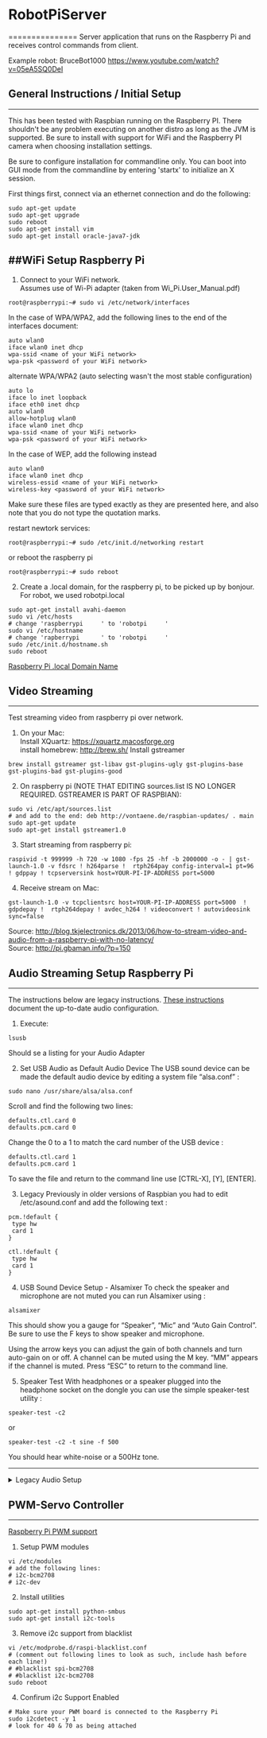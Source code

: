 # RobotPiServer
===============
Server application that runs on the Raspberry Pi and receives control commands from client.  

Example robot: BruceBot1000 https://www.youtube.com/watch?v=05eA5SQ0DeI

## General Instructions / Initial Setup
---
This has been tested with Raspbian running on the Raspberry PI. There shouldn't be any problem executing on another distro as long as the JVM is supported. Be sure to install with support for WiFi and the Raspberry PI camera when choosing installation settings.

Be sure to configure installation for commandline only. You can boot into GUI mode from the commandline by entering 'startx' to initialize an X session.

First things first, connect via an ethernet connection and do the following:
```
sudo apt-get update
sudo apt-get upgrade
sudo reboot
sudo apt-get install vim
sudo apt-get install oracle-java7-jdk
```

##WiFi Setup Raspberry Pi
---

1. Connect to your WiFi network.  
Assumes use of Wi-Pi adapter (taken from Wi_Pi.User_Manual.pdf)  
```  
root@raspberrypi:~# sudo vi /etc/network/interfaces
```  
In the case of WPA/WPA2, add the following lines to the end of the interfaces document:  
```
auto wlan0  
iface wlan0 inet dhcp  
wpa-ssid <name of your WiFi network>  
wpa-psk <password of your WiFi network>  
```
alternate WPA/WPA2 (auto selecting wasn't the most stable configuration)
```
auto lo  
iface lo inet loopback  
iface eth0 inet dhcp
auto wlan0  
allow-hotplug wlan0
iface wlan0 inet dhcp
wpa-ssid <name of your WiFi network>
wpa-psk <password of your WiFi network>
```
In the case of WEP, add the following instead  
```
auto wlan0  
iface wlan0 inet dhcp  
wireless-essid <name of your WiFi network>  
wireless-key <password of your WiFi network>  
```  
Make sure these files are typed exactly as they are presented here, and also note that you do not type the quotation marks.

restart newtork services:  
```
root@raspberrypi:~# sudo /etc/init.d/networking restart
```
or reboot the raspberry pi
```
root@raspberrypi:~# sudo reboot
```

2. Create a .local domain, for the raspberry pi, to be picked up by bonjour.  
For robot, we used robotpi.local  
```
sudo apt-get install avahi-daemon
sudo vi /etc/hosts
# change 'raspberrypi     ' to 'robotpi     '
sudo vi /etc/hostname
# change 'rapberrypi      ' to 'robotpi     '
sudo /etc/init.d/hostname.sh
sudo reboot
```
[Raspberry Pi .local Domain Name](http://www.howtogeek.com/167190/how-and-why-to-assign-the-.local-domain-to-your-raspberry-pi/)

## Video Streaming
---
Test streaming video from raspberry pi over network.

1. On your Mac:  
Install XQuartz: https://xquartz.macosforge.org  
install homebrew: http://brew.sh/
Install gstreamer 
```
brew install gstreamer gst-libav gst-plugins-ugly gst-plugins-base gst-plugins-bad gst-plugins-good
```

2. On raspberry pi (NOTE THAT EDITING sources.list IS NO LONGER REQUIRED. GSTREAMER IS PART OF RASPBIAN):  
```
sudo vi /etc/apt/sources.list  
# and add to the end: deb http://vontaene.de/raspbian-updates/ . main
sudo apt-get update
sudo apt-get install gstreamer1.0
```

3. Start streaming from raspberry pi:  
```
raspivid -t 999999 -h 720 -w 1080 -fps 25 -hf -b 2000000 -o - | gst-launch-1.0 -v fdsrc ! h264parse !  rtph264pay config-interval=1 pt=96 ! gdppay ! tcpserversink host=YOUR-PI-IP-ADDRESS port=5000
```

4. Receive stream on Mac:  
```
gst-launch-1.0 -v tcpclientsrc host=YOUR-PI-IP-ADDRESS port=5000  ! gdpdepay !  rtph264depay ! avdec_h264 ! videoconvert ! autovideosink sync=false
```

Source: http://blog.tkjelectronics.dk/2013/06/how-to-stream-video-and-audio-from-a-raspberry-pi-with-no-latency/  
Source: http://pi.gbaman.info/?p=150

## Audio Streaming Setup Raspberry Pi
---

The instructions below are legacy instructions. [These instructions](https://www.raspberrypi-spy.co.uk/2019/06/using-a-usb-audio-device-with-the-raspberry-pi/) document the up-to-date audio configuration.

1. Execute:
```
lsusb
```
Should se a listing for your Audio Adapter

2. Set USB Audio as Default Audio Device
The USB sound device can be made the default audio device by editing a system file “alsa.conf” :
```
sudo nano /usr/share/alsa/alsa.conf
```
Scroll and find the following two lines:

```
defaults.ctl.card 0
defaults.pcm.card 0
```
Change the 0 to a 1 to match the card number of the USB device :

```
defaults.ctl.card 1
defaults.pcm.card 1
```
To save the file and return to the command line use [CTRL-X], [Y], [ENTER].

3. Legacy
Previously in older versions of Raspbian you had to edit /etc/asound.conf and add the following text :
```
pcm.!default {
 type hw
 card 1
}

ctl.!default {
 type hw 
 card 1
}
```

4. USB Sound Device Setup - Alsamixer
To check the speaker and microphone are not muted you can run Alsamixer using :

```
alsamixer
```
This should show you a gauge for “Speaker”, “Mic” and “Auto Gain Control”. Be sure to use the F keys to show speaker and microphone.

Using the arrow keys you can adjust the gain of both channels and turn auto-gain on or off. A channel can be muted using the M key. “MM” appears if the channel is muted. Press “ESC” to return to the command line.

5. Speaker Test
With headphones or a speaker plugged into the headphone socket on the dongle you can use the simple speaker-test utility :

```
speaker-test -c2
```

or

```
speaker-test -c2 -t sine -f 500
```
You should hear white-noise or a 500Hz tone.

---
<details><summary>Legacy Audio Setup</summary><p>
Setup audio streaming  
Assumes USB soundcard is plugged in.

1. Execute:
```
lsusb
```
Should se a listing for your Audio Adapter

2. Install alsa drivers  
```
sudo apt-get install alsa-utils
sudo apt-get install alsa-firmware
sudo apt-get install alsa-plugins
sudo reboot
```

3. Check soundcards - We are usinng the C-Media USB Headphone Set  
```
cat /proc/asound/cards
Prints out mlist of sound cards like:
0 [ALSA           ]: BRCM bcm2835 ALSbcm2835 ALSA - bcm2835 ALSA
bcm2835 ALSA
1 [Set            ]: USB-Audio - C-Media USB Headphone Set
C-Media USB Headphone Set at usb-bcm2708_usb-1.2, full speed
```

4. Edit alsa config  
[Raspberry Pi Microphone Setup With USB  Card](http://www.linuxcircle.com/2013/05/08/raspberry-pi-microphone-setup-with-usb-sound-card/)
```
# load the sound driver
sudo modprobe snd_bcm2835
vi /etc/modprobe.d/alsa-base.conf
# Change:
# options snd-usb-audio index=-2
# To:
# options snd-usb-audio index=1 (used to use 0, but you should use 1)
sudo vi /etc/asound.conf
# add the following:
# pcm.!default {
#     type plug
#     slave {
#         pcm "hw:1,0"
#     }
# }
# ctl.!default {
#     type hw
#     card 1
# }
sudo reboot
arecord -D plughw:1,0 -f cd test.wav
aplay test.wav
# adjust volume levels
alsamixev
# save the settings
sudo alsactl store
sudo reboot
```

5. Test audio streaming  
```
speaker-test -c 2
gst-launch-1.0 audiotestsrc ! alsasink
# attach microphone
gst-launch-1.0 alsasrc device=plughw:Set ! alsasink
# (You should hear the microphone through the speakers)
# test microphone recording
arecord -D plughw:0 -r 48000 test.wav
# play recording
aplay -D plughw:0 test.wav
```
</p></details>

## PWM-Servo Controller
---
[Raspberry Pi PWM support](http://www.lediouris.net/RaspberryPI/servo/readme.html)  
1. Setup PWM modules
```
vi /etc/modules
# add the following lines:
# i2c-bcm2708
# i2c-dev
```
2. Install utilities
```
sudo apt-get install python-smbus
sudo apt-get install i2c-tools
```
3. Remove i2c support from blacklist
```
vi /etc/modprobe.d/raspi-blacklist.conf
# (comment out following lines to look as such, include hash before each line!)
# #blacklist spi-bcm2708
# #blacklist i2c-bcm2708
sudo reboot
```
4. Confirum i2c Support Enabled
```
# Make sure your PWM board is connected to the Raspberry Pi
sudo i2cdetect -y 1
# look for 40 & 70 as being attached
```

